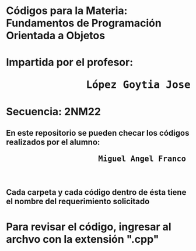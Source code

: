 <h1>Códigos para la Materia: Fundamentos de Programación Orientada a Objetos</h1>
<h1>Impartida por el profesor: <pre>             López Goytia Jose Luis</pre>
<h1>Secuencia: 2NM22

<h2>
  En este repositorio se pueden checar los códigos realizados por el alumno:
  <br/><strong><pre>                    Miguel Angel Franco Peza
</h2>
<br>
<h2> Cada carpeta y cada código dentro de ésta tiene el nombre del requerimiento solicitado
<h1> Para revisar el código, ingresar al archvo con la extensión ".cpp"